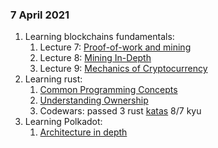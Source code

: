 ### 7 April 2021

1. Learning blockchains fundamentals:
    1. Lecture 7: [Proof-of-work and mining](https://youtu.be/GquMLnrFlPk)
    2. Lecture 8: [Mining In-Depth](https://youtu.be/pjDbQDNOBYY)
    3. Lecture 9: [Mechanics of Cryptocurrency](https://youtu.be/sI5I40jNci0)
2. Learning rust:
    1. [Common Programming Concepts](https://doc.rust-lang.org/book/ch03-00-common-programming-concepts.html)
    2. [Understanding Ownership](https://doc.rust-lang.org/book/ch04-00-understanding-ownership.html)
    3. Codewars: passed 3 rust [katas](https://www.codewars.com/kata/search/rust?q=&r[]=-8&beta=false) 8/7 kyu
3. Learning Polkadot:
    1. [Architecture in depth](https://youtu.be/xBfC6uTjvbM)